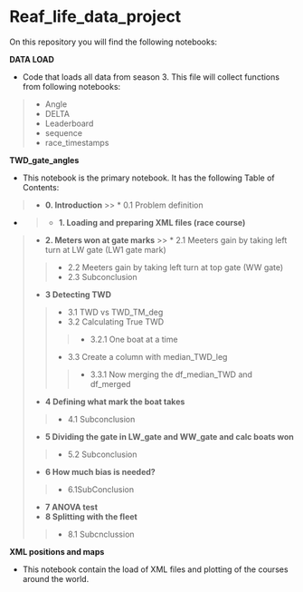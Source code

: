 # Reaf_life_data_project

On this repository you will find the following notebooks: 

**DATA LOAD**
* Code that loads all data from season 3. This file will collect functions from following notebooks: 
> * Angle
> * DELTA 
> * Leaderboard 
> * sequence 
> * race_timestamps 

**TWD_gate_angles**
* This notebook is the primary notebook. It has the following Table of Contents:
> * **0. Introduction**
    >> * 0.1 Problem definition
* > * **1. Loading and preparing XML files (race course)**
> * **2. Meters won at gate marks**
    >> * 2.1 Meeters gain by taking left turn at LW gate (LW1 gate mark)
>> * 2.2 Meeters gain by taking left turn at top gate (WW gate) 
>> * 2.3 Subconclusion
> * **3 Detecting TWD**
>> * 3.1 TWD vs TWD_TM_deg
>> * 3.2 Calculating True TWD
>>> * 3.2.1 One boat at a time
>> * 3.3 Create a column with median_TWD_leg
>>> * 3.3.1 Now merging the df_median_TWD and df_merged
> * **4 Defining what mark the boat takes**
>> * 4.1 Subconclusion
> * **5 Dividing the gate in LW_gate and WW_gate and calc boats won**
>> * 5.2 Subconclusion 
> * **6 How much bias is needed?**
>> * 6.1SubConclusion
> * **7 ANOVA test**
> * **8 Splitting with the fleet**
>> * 8.1 Subcnclussion 

**XML positions and maps**
* This notebook contain the load of XML files and plotting of the courses around the world. 



